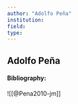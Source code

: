 ```yaml
---
author: "Adolfo Peña"
institution:
field:
type:
---
```


## Adolfo Peña
#### Bibliography:

![[@Pena2010-jm]]